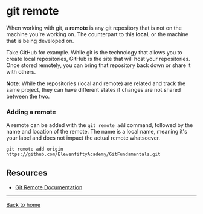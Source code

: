 # git remote
When working with git, a **remote** is any git repository that is not on the machine you're working on. The counterpart to this **local**, or the machine that is being developed on.

Take GitHub for example. While git is the technology that allows you to create local repositories, GitHub is the site that will host your repositories. Once stored remotely, you can bring that repository back down or share it with others.

**Note**: While the repositories (local and remote) are related and track the same project, they can have different states if changes are not shared between the two.

### Adding a remote
A remote can be added with the `git remote add` command, followed by the name and location of the remote. The name is a local name, meaning it's your label and does not impact the actual remote whatsoever.
```
git remote add origin https://github.com/ElevenfiftyAcademy/GitFundamentals.git
```
## Resources
- [Git Remote Documentation](https://git-scm.com/docs/git-remote)

---
[Back to home](../README.md)
